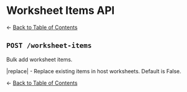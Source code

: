 # Worksheet Items API
&larr; [Back to Table of Contents](index.md)
## `POST /worksheet-items`

Bulk add worksheet items.

|replace| - Replace existing items in host worksheets. Default is False.

&larr; [Back to Table of Contents](index.md)
